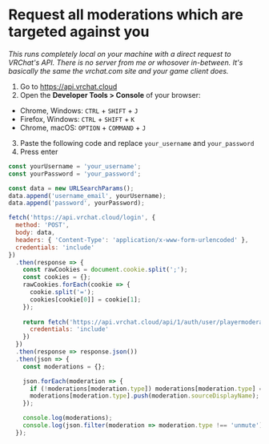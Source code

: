# Request all moderations which are targeted against you

_This runs completely local on your machine with a direct request to VRChat's API. There is no server from me or whosover in-between. It's basically the same the vrchat.com site and your game client does._

1. Go to https://api.vrchat.cloud
2. Open the **Developer Tools > Console** of your browser:
  * Chrome, Windows: `CTRL` + `SHIFT` + `J`
  * Firefox, Windows: `CTRL` + `SHIFT` + `K`
  * Chrome, macOS: `OPTION` + `COMMAND` + `J`
3. Paste the following code and replace `your_username` and `your_password`
4. Press enter

```javascript
const yourUsername = 'your_username';
const yourPassword = 'your_password';

const data = new URLSearchParams();
data.append('username_email', yourUsername);
data.append('password', yourPassword);

fetch('https://api.vrchat.cloud/login', {
  method: 'POST',
  body: data,
  headers: { 'Content-Type': 'application/x-www-form-urlencoded' },
  credentials: 'include'
})
  .then(response => {
    const rawCookies = document.cookie.split(';');
    const cookies = {};
    rawCookies.forEach(cookie => {
      cookie.split('=');
      cookies[cookie[0]] = cookie[1];
    });
    
    return fetch('https://api.vrchat.cloud/api/1/auth/user/playermoderated', {
      credentials: 'include'
    })
  })
  .then(response => response.json())
  .then(json => {
    const moderations = {};

    json.forEach(moderation => {
      if (!moderations[moderation.type]) moderations[moderation.type] = [];
      moderations[moderation.type].push(moderation.sourceDisplayName);
    });

    console.log(moderations);
    console.log(json.filter(moderation => moderation.type !== 'unmute'));
  });
```
